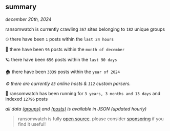 
## summary
_december 20th, 2024_

ransomwatch is currently crawling `367` sites belonging to `182` unique groups

⏲ there have been `1` posts within the `last 24 hours`

🦈 there have been `96` posts within the `month of december`

🪐 there have been `656` posts within the `last 90 days`

🏚 there have been `3339` posts within the `year of 2024`

_⚙️ there are currently `83` online hosts & `112` custom parsers._

🦕 ransomwatch has been running for `3 years, 3 months and 13 days` and indexed `12796` posts

_all data  [(groups)](http://ransomwhat.telemetry.ltd/groups) and [(posts)](http://ransomwhat.telemetry.ltd/posts) is available in JSON (updated hourly)_

> ransomwatch is fully [open source](https://github.com/joshhighet/ransomwatch#ransomwatch--). please consider [sponsoring](https://github.com/sponsors/joshhighet) if you find it useful!
